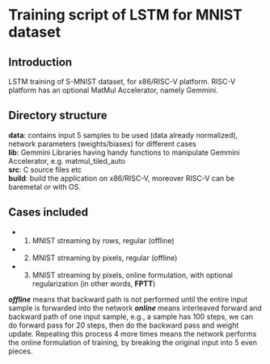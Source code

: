 # Training script of LSTM for MNIST dataset

## Introduction
LSTM training of S-MNIST dataset, for x86/RISC-V platform. RISC-V platform has an optional MatMul Accelerator, namely Gemmini. 

## Directory structure
**data**:       contains input 5 samples to be used (data already normalized), network parameters (weights/biases) for different cases <br>
**lib**:    Gemmini Libraries having handy functions to manipulate Gemmini Accelerator, e.g. matmul\_tiled\_auto <br>
**src**:        C source files etc <br>
**build**:  build the application on x86/RISC-V, moreover RISC-V can be baremetal or with OS. <br>


## Cases included
 - 1. MNIST streaming by rows, regular (offline) 
 - 2. MNIST streaming by pixels, regular (offline)
 - 3. MNIST streaming by pixels, online formulation, with optional regularization (in other words, **FPTT**)

***offline*** means that backward path is not performed until the entire input sample is forwarded into the network 
***online*** means interleaved forward and backward path of one input sample, e.g., a sample has 100 steps, we can do forward pass for 20 steps, then do the backward pass and weight update. Repeating this process 4 more times means the network performs the online formulation of training, by breaking the original input into 5 even pieces.

